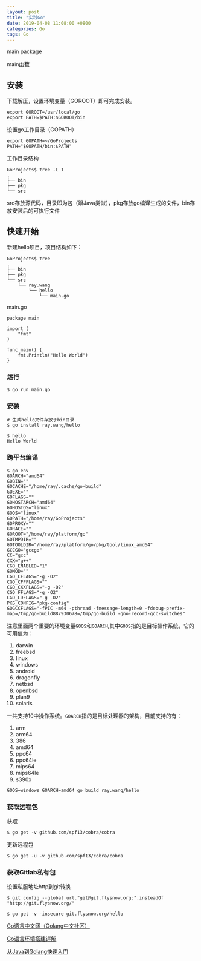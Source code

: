 ```yaml
---
layout: post
title: "实践Go"
date: 2019-04-08 11:08:00 +0800
categories: Go
tags: Go
---
```




main package

main函数



## 安装

下载解压，设置环境变量（GOROOT）即可完成安装。

```shell
export GOROOT=/usr/local/go
export PATH=$PATH:$GOROOT/bin
```

设置go工作目录（GOPATH）

```shell
export GOPATH=~/GoProjects
PATH="$GOPATH/bin:$PATH"
```

工作目录结构

```shell
GoProjects$ tree -L 1
.
├── bin
├── pkg
└── src
```

src存放源代码，目录即为包（跟Java类似），pkg存放go编译生成的文件，bin存放安装后的可执行文件

## 快速开始

新建hello项目，项目结构如下：

```shell
GoProjects$ tree
.
├── bin
├── pkg
└── src
    └── ray.wang
        └── hello
            └── main.go

```

main.go

```
package main

import (
	"fmt"
)

func main() {
	fmt.Println("Hello World")
}
```

### 运行

```shell
$ go run main.go
```

### 安装

```shell
# 生成hello文件存放于bin目录
$ go install ray.wang/hello

$ hello
Hello World
```

### 跨平台编译

```shell
$ go env
GOARCH="amd64"
GOBIN=""
GOCACHE="/home/ray/.cache/go-build"
GOEXE=""
GOFLAGS=""
GOHOSTARCH="amd64"
GOHOSTOS="linux"
GOOS="linux"
GOPATH="/home/ray/GoProjects"
GOPROXY=""
GORACE=""
GOROOT="/home/ray/platform/go"
GOTMPDIR=""
GOTOOLDIR="/home/ray/platform/go/pkg/tool/linux_amd64"
GCCGO="gccgo"
CC="gcc"
CXX="g++"
CGO_ENABLED="1"
GOMOD=""
CGO_CFLAGS="-g -O2"
CGO_CPPFLAGS=""
CGO_CXXFLAGS="-g -O2"
CGO_FFLAGS="-g -O2"
CGO_LDFLAGS="-g -O2"
PKG_CONFIG="pkg-config"
GOGCCFLAGS="-fPIC -m64 -pthread -fmessage-length=0 -fdebug-prefix-map=/tmp/go-build887930678=/tmp/go-build -gno-record-gcc-switches"
```

注意里面两个重要的环境变量`GOOS`和`GOARCH`,其中`GOOS`指的是目标操作系统，它的可用值为：

1. darwin
2. freebsd
3. linux
4. windows
5. android
6. dragonfly
7. netbsd
8. openbsd
9. plan9
10. solaris

一共支持10中操作系统。`GOARCH`指的是目标处理器的架构，目前支持的有：

1. arm
2. arm64
3. 386
4. amd64
5. ppc64
6. ppc64le
7. mips64
8. mips64le
9. s390x

```
GOOS=windows GOARCH=amd64 go build ray.wang/hello
```

### 获取远程包

获取

```shell
$ go get -v github.com/spf13/cobra/cobra
```

更新远程包

```shell
$ go get -u -v github.com/spf13/cobra/cobra
```

### 获取Gitlab私有包

设置私服地址http到git转换

```shell
$ git config --global url."git@git.flysnow.org:".insteadOf "http://git.flysnow.org/"
```



```shell
$ go get -v -insecure git.flysnow.org/hello
```



[Go语言中文网（Golang中文社区）](https://studygolang.com)

[Go语言环境搭建详解](https://www.flysnow.org/2017/01/05/install-golang.html)

[从Java到Golang快速入门](https://www.flysnow.org/2016/12/28/from-java-to-golang.html)

